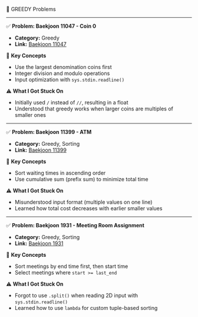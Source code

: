 🧠 GREEDY Problems

---

✅ **Problem: Baekjoon 11047 - Coin 0**  
- **Category:** Greedy  
- **Link:** [Baekjoon 11047](https://www.acmicpc.net/problem/11047)

🔑 **Key Concepts**  
- Use the largest denomination coins first  
- Integer division and modulo operations  
- Input optimization with `sys.stdin.readline()`

⚠️ **What I Got Stuck On**  
- Initially used `/` instead of `//`, resulting in a float  
- Understood that greedy works when larger coins are multiples of smaller ones  

---

✅ **Problem: Baekjoon 11399 - ATM**  
- **Category:** Greedy, Sorting  
- **Link:** [Baekjoon 11399](https://www.acmicpc.net/problem/11399)

🔑 **Key Concepts**  
- Sort waiting times in ascending order  
- Use cumulative sum (prefix sum) to minimize total time

⚠️ **What I Got Stuck On**  
- Misunderstood input format (multiple values on one line)  
- Learned how total cost decreases with earlier smaller values

---

✅ **Problem: Baekjoon 1931 - Meeting Room Assignment**  
- **Category:** Greedy, Sorting  
- **Link:** [Baekjoon 1931](https://www.acmicpc.net/problem/1931)

🔑 **Key Concepts**  
- Sort meetings by end time first, then start time  
- Select meetings where `start >= last_end`

⚠️ **What I Got Stuck On**  
- Forgot to use `.split()` when reading 2D input with `sys.stdin.readline()`  
- Learned how to use `lambda` for custom tuple-based sorting
